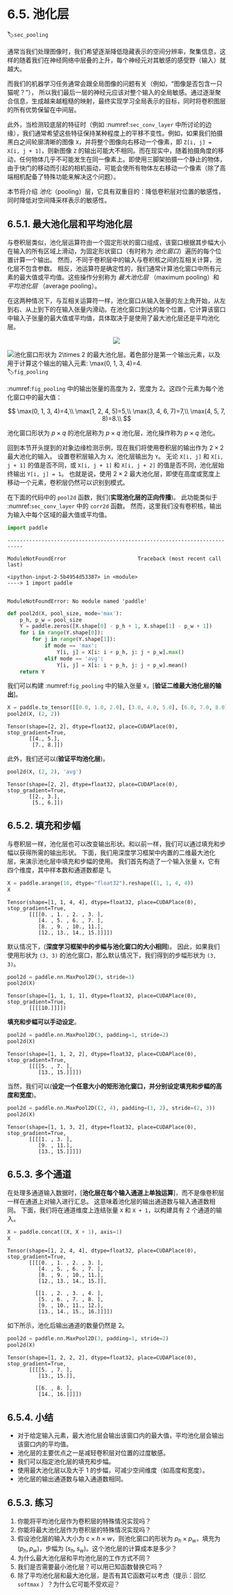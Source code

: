 # 6.5. 池化层
:label:`sec_pooling`

通常当我们处理图像时，我们希望逐渐降低隐藏表示的空间分辨率，聚集信息，这样的随着我们在神经网络中层叠的上升，每个神经元对其敏感的感受野（输入）就越大。

而我们的机器学习任务通常会跟全局图像的问题有关（例如，“图像是否包含一只猫呢？”）， 所以我们最后一层的神经元应该对整个输入的全局敏感。通过逐渐聚合信息，生成越来越粗糙的映射，最终实现学习全局表示的目标，同时将卷积图层的所有优势保留在中间层。

此外，当检测较底层的特征时（例如 :numref:`sec_conv_layer` 中所讨论的边缘），我们通常希望这些特征保持某种程度上的平移不变性。例如，如果我们拍摄黑白之间轮廓清晰的图像 `X`，并将整个图像向右移动一个像素，即 `Z[i, j] = X[i, j + 1]`，则新图像 `Z` 的输出可能大不相同。而在现实中，随着拍摄角度的移动，任何物体几乎不可能发生在同一像素上。即使用三脚架拍摄一个静止的物体，由于快门的移动而引起的相机振动，可能会使所有物体左右移动一个像素（除了高端相机配备了特殊功能来解决这个问题）。

本节将介绍 *池化*（pooling）层，它具有双重目的：降低卷积层对位置的敏感性，同时降低对空间降采样表示的敏感性。


## 6.5.1. 最大池化层和平均池化层

与卷积层类似，池化层运算符由一个固定形状的窗口组成，该窗口根据其步幅大小在输入的所有区域上滑动，为固定形状窗口（有时称为 *池化窗口*）遍历的每个位置计算一个输出。
然而，不同于卷积层中的输入与卷积核之间的互相关计算，池化层不包含参数。
相反，池运算符是确定性的，我们通常计算池化窗口中所有元素的最大值或平均值。这些操作分别称为 *最大池化层* （maximum pooling）和 *平均池化层* （average pooling）。

在这两种情况下，与互相关运算符一样，池化窗口从输入张量的左上角开始，从左到右、从上到下的在输入张量内滑动。在池化窗口到达的每个位置，它计算该窗口中输入子张量的最大值或平均值，具体取决于是使用了最大池化层还是平均池化层。
<center><img src='/Users/xutongtong/Desktop/pooling1.svg' ></center>


![池化窗口形状为 $2\times 2$ 的最大池化层。着色部分是第一个输出元素，以及用于计算这个输出的输入元素: $\max(0, 1, 3, 4)=4$.](../img/pooling.svg)
:label:`fig_pooling`

:numref:`fig_pooling` 中的输出张量的高度为 $2$，宽度为 $2$。这四个元素为每个池化窗口中的最大值：

$$
\max(0, 1, 3, 4)=4,\\
\max(1, 2, 4, 5)=5,\\
\max(3, 4, 6, 7)=7,\\
\max(4, 5, 7, 8)=8.\\
$$

池化窗口形状为 $p \times q$ 的池化层称为 $p \times q$ 池化层，池化操作称为 $p \times q$ 池化。

回到本节开头提到的对象边缘检测示例，现在我们将使用卷积层的输出作为 $2\times 2$ 最大池化的输入。
设置卷积层输入为 `X`，池化层输出为 `Y`。
无论 `X[i, j]` 和 `X[i, j + 1]` 的值是否不同，或 `X[i, j + 1]` 和 `X[i, j + 2]` 的值是否不同，池化层始终输出 `Y[i, j] = 1`。
也就是说，使用 $2\times 2$ 最大池化层，即使在高度或宽度上移动一个元素，卷积层仍然可以识别到模式。

在下面的代码中的 `pool2d` 函数，我们(**实现池化层的正向传播**)。
此功能类似于 :numref:`sec_conv_layer` 中的 `corr2d` 函数。
然而，这里我们没有卷积核，输出为输入中每个区域的最大值或平均值。



```python
import paddle
```


    ---------------------------------------------------------------------------

    ModuleNotFoundError                       Traceback (most recent call last)

    <ipython-input-2-5b4954d53387> in <module>
    ----> 1 import paddle


    ModuleNotFoundError: No module named 'paddle'



```python
def pool2d(X, pool_size, mode='max'):
    p_h, p_w = pool_size
    Y = paddle.zeros([X.shape[0] - p_h + 1, X.shape[1] - p_w + 1])
    for i in range(Y.shape[0]):
        for j in range(Y.shape[1]):
            if mode == 'max':
                Y[i, j] = X[i: i + p_h, j: j + p_w].max()
            elif mode == 'avg':
                Y[i, j] = X[i: i + p_h, j: j + p_w].mean()  
    return Y
```

我们可以构建 :numref:`fig_pooling` 中的输入张量 `X`，[**验证二维最大池化层的输出**]。



```python
X = paddle.to_tensor([[0.0, 1.0, 2.0], [3.0, 4.0, 5.0], [6.0, 7.0, 8.0]], dtype="float32")
pool2d(X, (2, 2))
```




    Tensor(shape=[2, 2], dtype=float32, place=CUDAPlace(0), stop_gradient=True,
           [[4., 5.],
            [7., 8.]])



此外，我们还可以(**验证平均池化层**)。


```python
pool2d(X, (2, 2), 'avg')
```




    Tensor(shape=[2, 2], dtype=float32, place=CUDAPlace(0), stop_gradient=True,
           [[2., 3.],
            [5., 6.]])



## **6.5.2. 填充和步幅**

与卷积层一样，池化层也可以改变输出形状。和以前一样，我们可以通过填充和步幅以获得所需的输出形状。
下面，我们用深度学习框架中内置的二维最大池化层，来演示池化层中填充和步幅的使用。
我们首先构造了一个输入张量 `X`，它有四个维度，其中样本数和通道数都是 1。



```python
X = paddle.arange(16, dtype="float32").reshape((1, 1, 4, 4))
X
```




    Tensor(shape=[1, 1, 4, 4], dtype=float32, place=CUDAPlace(0), stop_gradient=True,
           [[[[0. , 1. , 2. , 3. ],
              [4. , 5. , 6. , 7. ],
              [8. , 9. , 10., 11.],
              [12., 13., 14., 15.]]]])



默认情况下，(**深度学习框架中的步幅与池化窗口的大小相同**)。
因此，如果我们使用形状为 `(3, 3)` 的池化窗口，那么默认情况下，我们得到的步幅形状为 `(3, 3)`。



```python
pool2d = paddle.nn.MaxPool2D(3, stride=3)
pool2d(X)
```




    Tensor(shape=[1, 1, 1, 1], dtype=float32, place=CUDAPlace(0), stop_gradient=True,
           [[[[10.]]]])



**填充和步幅可以手动设定**。


```python
pool2d = paddle.nn.MaxPool2D(3, padding=1, stride=2)
pool2d(X)
```




    Tensor(shape=[1, 1, 2, 2], dtype=float32, place=CUDAPlace(0), stop_gradient=True,
           [[[[5. , 7. ],
              [13., 15.]]]])



当然，我们可以(**设定一个任意大小的矩形池化窗口，并分别设定填充和步幅的高度和宽度**)。



```python
pool2d = paddle.nn.MaxPool2D((2, 4), padding=(1, 2), stride=(2, 3))
pool2d(X)
```




    Tensor(shape=[1, 1, 3, 2], dtype=float32, place=CUDAPlace(0), stop_gradient=True,
           [[[[1. , 3. ],
              [9. , 11.],
              [13., 15.]]]])



## 6.5.3. 多个通道

在处理多通道输入数据时，[**池化层在每个输入通道上单独运算**]，而不是像卷积层一样在通道上对输入进行汇总。
这意味着池化层的输出通道数与输入通道数相同。
下面，我们将在通道维度上连结张量 `X` 和 `X + 1`，以构建具有 2 个通道的输入。


```python
X = paddle.concat((X, X + 1), axis=1)
X
```




    Tensor(shape=[1, 2, 4, 4], dtype=float32, place=CUDAPlace(0), stop_gradient=True,
           [[[[0. , 1. , 2. , 3. ],
              [4. , 5. , 6. , 7. ],
              [8. , 9. , 10., 11.],
              [12., 13., 14., 15.]],

             [[1. , 2. , 3. , 4. ],
              [5. , 6. , 7. , 8. ],
              [9. , 10., 11., 12.],
              [13., 14., 15., 16.]]]])



如下所示，池化后输出通道的数量仍然是 2。



```python
pool2d = paddle.nn.MaxPool2D(3, padding=1, stride=2)
pool2d(X)
```




    Tensor(shape=[1, 2, 2, 2], dtype=float32, place=CUDAPlace(0), stop_gradient=True,
           [[[[5. , 7. ],
              [13., 15.]],

             [[6. , 8. ],
              [14., 16.]]]])



## 6.5.4. 小结

* 对于给定输入元素，最大池化层会输出该窗口内的最大值，平均池化层会输出该窗口内的平均值。
* 池化层的主要优点之一是减轻卷积层对位置的过度敏感。
* 我们可以指定池化层的填充和步幅。
* 使用最大池化层以及大于 1 的步幅，可减少空间维度（如高度和宽度）。
* 池化层的输出通道数与输入通道数相同。


## 6.5.3. 练习

1. 你能将平均池化层作为卷积层的特殊情况实现吗？
1. 你能将最大池化层作为卷积层的特殊情况实现吗？
1. 假设池化层的输入大小为 $c\times h\times w$，则池化窗口的形状为 $p_h\times p_w$，填充为 $(p_h, p_w)$，步幅为 $(s_h, s_w)$。这个池化层的计算成本是多少？
1. 为什么最大池化层和平均池化层的工作方式不同？
1. 我们是否需要最小池化层？可以用已知函数替换它吗？
1. 除了平均池化层和最大池化层，是否有其它函数可以考虑（提示：回忆 `softmax` ）？为什么它可能不受欢迎？
